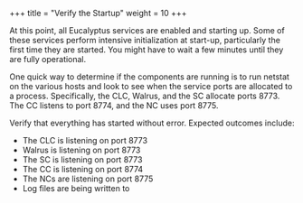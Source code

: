 +++
title = "Verify the Startup"
weight = 10
+++

At this point, all Eucalyptus services are enabled and starting up. Some of these services perform intensive initialization at start-up, particularly the first time they are started. You might have to wait a few minutes until they are fully operational. 

One quick way to determine if the components are running is to run netstat on the various hosts and look to see when the service ports are allocated to a process. Specifically, the CLC, Walrus, and the SC allocate ports 8773. The CC listens to port 8774, and the NC uses port 8775. 

Verify that everything has started without error. Expected outcomes include: 



* The CLC is listening on port 8773 
* Walrus is listening on port 8773 
* The SC is listening on port 8773 
* The CC is listening on port 8774 
* The NCs are listening on port 8775 
* Log files are being written to 
